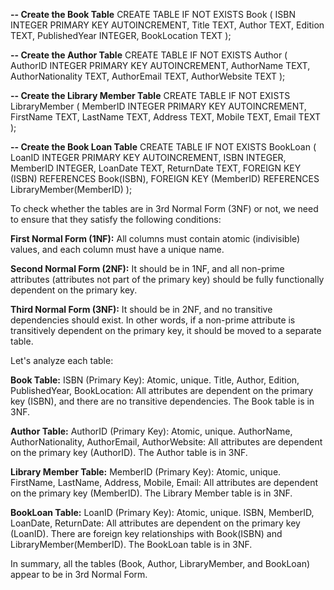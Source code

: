 **-- Create the Book Table**
CREATE TABLE IF NOT EXISTS Book (
    ISBN INTEGER PRIMARY KEY AUTOINCREMENT,
    Title TEXT,
    Author TEXT,
    Edition TEXT,
    PublishedYear INTEGER,
    BookLocation TEXT
);

**-- Create the Author Table**
CREATE TABLE IF NOT EXISTS Author (
    AuthorID INTEGER PRIMARY KEY AUTOINCREMENT,
    AuthorName TEXT,
    AuthorNationality TEXT,
    AuthorEmail TEXT,
    AuthorWebsite TEXT
);

**-- Create the Library Member Table**
CREATE TABLE IF NOT EXISTS LibraryMember (
    MemberID INTEGER PRIMARY KEY AUTOINCREMENT,
    FirstName TEXT,
    LastName TEXT,
    Address TEXT,
    Mobile TEXT,
    Email TEXT
);

**-- Create the Book Loan Table**
CREATE TABLE IF NOT EXISTS BookLoan (
    LoanID INTEGER PRIMARY KEY AUTOINCREMENT,
    ISBN INTEGER,
    MemberID INTEGER,
    LoanDate TEXT,
    ReturnDate TEXT,
    FOREIGN KEY (ISBN) REFERENCES Book(ISBN),
    FOREIGN KEY (MemberID) REFERENCES LibraryMember(MemberID)
);


To check whether the tables are in 3rd Normal Form (3NF) or not, we need to ensure that they satisfy the following conditions:

**First Normal Form (1NF):** All columns must contain atomic (indivisible) values, and each column must have a unique name.

**Second Normal Form (2NF):** It should be in 1NF, and all non-prime attributes (attributes not part of the primary key) should be fully functionally dependent on the primary key.

**Third Normal Form (3NF):** It should be in 2NF, and no transitive dependencies should exist. In other words, if a non-prime attribute is transitively dependent on the primary key, it should be moved to a separate table.

Let's analyze each table:

**Book Table:**
ISBN (Primary Key): Atomic, unique.
Title, Author, Edition, PublishedYear, BookLocation: All attributes are dependent on the primary key (ISBN), and there are no transitive dependencies.
The Book table is in 3NF.

**Author Table:**
AuthorID (Primary Key): Atomic, unique.
AuthorName, AuthorNationality, AuthorEmail, AuthorWebsite: All attributes are dependent on the primary key (AuthorID).
The Author table is in 3NF.

**Library Member Table:**
MemberID (Primary Key): Atomic, unique.
FirstName, LastName, Address, Mobile, Email: All attributes are dependent on the primary key (MemberID).
The Library Member table is in 3NF.

**BookLoan Table:**
LoanID (Primary Key): Atomic, unique.
ISBN, MemberID, LoanDate, ReturnDate: All attributes are dependent on the primary key (LoanID).
There are foreign key relationships with Book(ISBN) and LibraryMember(MemberID).
The BookLoan table is in 3NF.

In summary, all the tables (Book, Author, LibraryMember, and BookLoan) appear to be in 3rd Normal Form.